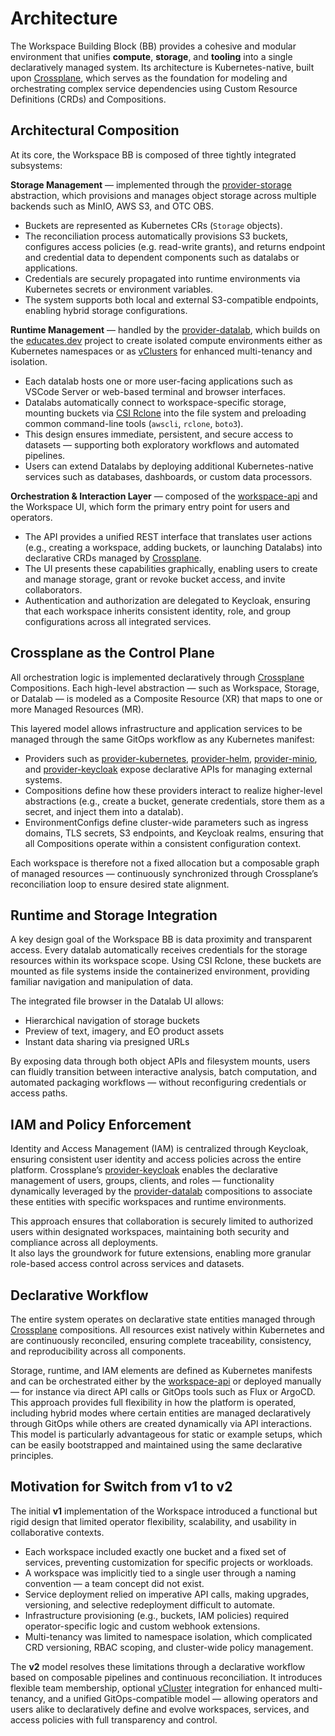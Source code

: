 # Architecture

The Workspace Building Block (BB) provides a cohesive and modular environment that unifies **compute**, **storage**, and **tooling** into a single declaratively managed system. Its architecture is Kubernetes-native, built upon [Crossplane](https://crossplane.io), which serves as the foundation for modeling and orchestrating complex service dependencies using Custom Resource Definitions (CRDs) and Compositions.  

## Architectural Composition

At its core, the Workspace BB is composed of three tightly integrated subsystems:

**Storage Management** — implemented through the [provider-storage](https://provider-storage.versioneer.at) abstraction, which provisions and manages object storage across multiple backends such as MinIO, AWS S3, and OTC OBS.  
   
   - Buckets are represented as Kubernetes CRs (`Storage` objects).  
   - The reconciliation process automatically provisions S3 buckets, configures access policies (e.g. read-write grants), and returns endpoint and credential data to dependent components such as datalabs or applications.  
   - Credentials are securely propagated into runtime environments via Kubernetes secrets or environment variables.  
   - The system supports both local and external S3-compatible endpoints, enabling hybrid storage configurations.

**Runtime Management** — handled by the [provider-datalab](https://provider-datalab.versioneer.at), which builds on the [educates.dev](https://educates.dev) project to create isolated compute environments either as Kubernetes namespaces or as [vClusters](https://www.vcluster.com/) for enhanced multi-tenancy and isolation.  
   
   - Each datalab hosts one or more user-facing applications such as VSCode Server or web-based terminal and browser interfaces.  
   - Datalabs automatically connect to workspace-specific storage, mounting buckets via [CSI Rclone](https://github.com/versioneer-tech/csi-rclone) into the file system and preloading common command-line tools (`awscli`, `rclone`, `boto3`).  
   - This design ensures immediate, persistent, and secure access to datasets — supporting both exploratory workflows and automated pipelines.  
   - Users can extend Datalabs by deploying additional Kubernetes-native services such as databases, dashboards, or custom data processors.

**Orchestration & Interaction Layer** — composed of the [workspace-api](https://github.com/EOEPCA/rm-workspace-api) and the Workspace UI, which form the primary entry point for users and operators.  
   
   - The API provides a unified REST interface that translates user actions (e.g., creating a workspace, adding buckets, or launching Datalabs) into declarative CRDs managed by [Crossplane](https://crossplane.io).  
   - The UI presents these capabilities graphically, enabling users to create and manage storage, grant or revoke bucket access, and invite collaborators.  
   - Authentication and authorization are delegated to Keycloak, ensuring that each workspace inherits consistent identity, role, and group configurations across all integrated services.

## Crossplane as the Control Plane

All orchestration logic is implemented declaratively through [Crossplane](https://crossplane.io) Compositions. Each high-level abstraction — such as Workspace, Storage, or Datalab — is modeled as a Composite Resource (XR) that maps to one or more Managed Resources (MR).

This layered model allows infrastructure and application services to be managed through the same GitOps workflow as any Kubernetes manifest:

- Providers such as [provider-kubernetes](https://marketplace.upbound.io/providers/crossplane-contrib/provider-kubernetes), [provider-helm](https://marketplace.upbound.io/providers/crossplane-contrib/provider-helm), [provider-minio](https://marketplace.upbound.io/providers/crossplane-contrib/provider-minio), and [provider-keycloak](https://marketplace.upbound.io/providers/crossplane-contrib/provider-keycloak) expose declarative APIs for managing external systems.  
- Compositions define how these providers interact to realize higher-level abstractions (e.g., create a bucket, generate credentials, store them as a secret, and inject them into a datalab).  
- EnvironmentConfigs define cluster-wide parameters such as ingress domains, TLS secrets, S3 endpoints, and Keycloak realms, ensuring that all Compositions operate within a consistent configuration context.

Each workspace is therefore not a fixed allocation but a composable graph of managed resources — continuously synchronized through Crossplane’s reconciliation loop to ensure desired state alignment.

## Runtime and Storage Integration

A key design goal of the Workspace BB is data proximity and transparent access. Every datalab automatically receives credentials for the storage resources within its workspace scope. Using CSI Rclone, these buckets are mounted as file systems inside the containerized environment, providing familiar navigation and manipulation of data.  

The integrated file browser in the Datalab UI allows:

- Hierarchical navigation of storage buckets  
- Preview of text, imagery, and EO product assets  
- Instant data sharing via presigned URLs  

By exposing data through both object APIs and filesystem mounts, users can fluidly transition between interactive analysis, batch computation, and automated packaging workflows — without reconfiguring credentials or access paths.

## IAM and Policy Enforcement

Identity and Access Management (IAM) is centralized through Keycloak, ensuring consistent user identity and access policies across the entire platform. Crossplane’s [provider-keycloak](https://marketplace.upbound.io/providers/crossplane-contrib/provider-keycloak) enables the declarative management of users, groups, clients, and roles — functionality dynamically leveraged by the [provider-datalab](https://provider-datalab.versioneer.at) compositions to associate these entities with specific workspaces and runtime environments.  

This approach ensures that collaboration is securely limited to authorized users within designated workspaces, maintaining both security and compliance across all deployments.  
It also lays the groundwork for future extensions, enabling more granular role-based access control across services and datasets.

## Declarative Workflow

The entire system operates on declarative state entities managed through [Crossplane](https://crossplane.io) compositions. All resources exist natively within Kubernetes and are continuously reconciled, ensuring complete traceability, consistency, and reproducibility across all components.  

Storage, runtime, and IAM elements are defined as Kubernetes manifests and can be orchestrated either by the [workspace-api](https://github.com/EOEPCA/rm-workspace-api) or deployed manually — for instance via direct API calls or GitOps tools such as Flux or ArgoCD.  
This approach provides full flexibility in how the platform is operated, including hybrid modes where certain entities are managed declaratively through GitOps while others are created dynamically via API interactions.  
This model is particularly advantageous for static or example setups, which can be easily bootstrapped and maintained using the same declarative principles.

## Motivation for Switch from v1 to v2

The initial **v1** implementation of the Workspace introduced a functional but rigid design that limited operator flexibility, scalability, and usability in collaborative contexts.  

- Each workspace included exactly one bucket and a fixed set of services, preventing customization for specific projects or workloads.  
- A workspace was implicitly tied to a single user through a naming convention — a team concept did not exist.  
- Service deployment relied on imperative API calls, making upgrades, versioning, and selective redeployment difficult to automate.  
- Infrastructure provisioning (e.g., buckets, IAM policies) required operator-specific logic and custom webhook extensions.  
- Multi-tenancy was limited to namespace isolation, which complicated CRD versioning, RBAC scoping, and cluster-wide policy management.  

The **v2** model resolves these limitations through a declarative workflow based on composable pipelines and continuous reconciliation.  It introduces flexible team membership, optional [vCluster](https://www.vcluster.com/) integration for enhanced multi-tenancy, and a unified GitOps-compatible model — allowing operators and users alike to declaratively define and evolve workspaces, services, and access policies with full transparency and control.